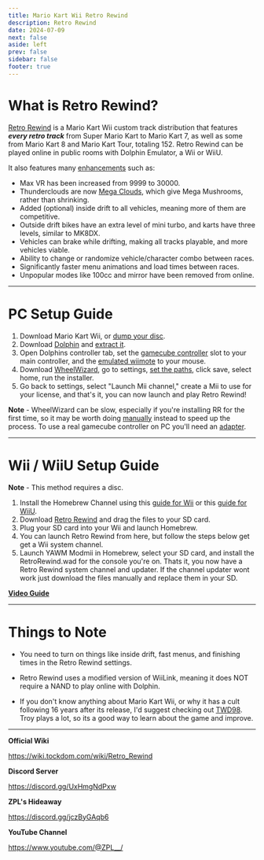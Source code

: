 ```yaml
---
title: Mario Kart Wii Retro Rewind
description: Retro Rewind
date: 2024-07-09
next: false
aside: left
prev: false
sidebar: false
footer: true
---
```

# What is Retro Rewind?

[Retro Rewind](https://discord.gg/UxHmgNdPxw) is a Mario Kart Wii custom track distribution that features ***every retro track*** from Super Mario Kart to Mario Kart 7, as well as some from Mario Kart 8 and Mario Kart Tour, totaling 152. Retro Rewind can be played online in public rooms with Dolphin Emulator, a Wii or WiiU.

It also features many [enhancements](https://ibb.co/RCckmdT) such as:

* Max VR has been increased from 9999 to 30000.
* Thunderclouds are now [Mega Clouds](https://i.imgur.com/8H54rGH.mp4), which give Mega Mushrooms, rather than shrinking.
* Added (optional) inside drift to all vehicles, meaning more of them are competitive. 
* Outside drift bikes have an extra level of mini turbo, and karts have three levels, similar to MK8DX.
* Vehicles can brake while drifting, making all tracks playable, and more vehicles viable.
* Ability to change or randomize vehicle/character combo between races.
* Significantly faster menu animations and load times between races.
* Unpopular modes like 100cc and mirror have been removed from online.

***

# PC Setup Guide

1. Download Mario Kart Wii, or [dump your disc](https://youtu.be/36nNq49tfSM). 
1. Download [Dolphin](https://dolphin-emu.org/download/) and [extract it](https://fmhy.net/file-tools#file-archivers).
1. Open Dolphins controller tab, set the [gamecube controller](https://i.ibb.co/jTGZdKx/image.png) slot to your main controller, and the [emulated wiimote](https://i.ibb.co/wYk0R4L/image.png) to your mouse.
1. Download [WheelWizard](https://github.com/patchzyy/WheelWizard/releases), go to settings, [set the paths](https://ibb.co/WHqWgcb), click save, select home, run the installer. 
1. Go back to settings, select "Launch Mii channel," create a Mii to use for your license, and that's it, you can now launch and play Retro Rewind!

**Note** - WheelWizard can be slow, especially if you're installing RR for the first time, so it may be worth doing [manually](https://youtu.be/ZiQ7WAOlJOk) instead to speed up the process. To use a real gamecube controller on PC you'll need an [adapter](https://dolphin-emu.org/docs/guides/how-use-official-gc-controller-adapter-wii-u/).

***

# Wii / WiiU Setup Guide

**Note** - This method requires a disc.

1. Install the Homebrew Channel using this [guide for Wii](https://wii.hacks.guide/) or this [guide for WiiU](https://youtu.be/w44Iz3HQuIo).
1. Download [Retro Rewind](https://discord.gg/UxHmgNdPxw) and drag the files to your SD card.
1. Plug your SD card into your Wii and launch Homebrew. 
1. You can launch Retro Rewind from here, but follow the steps below get get a Wii system channel.
1. Launch YAWM Modmii in Homebrew, select your SD card, and install the RetroRewind.wad for the console you're on. Thats it, you now have a Retro Rewind system channel and updater. If the channel updater wont work just download the files manually and replace them in your SD.

**[Video Guide](https://youtu.be/qH4ou21r8ic)**

***

# Things to Note

* You need to turn on things like inside drift, fast menus, and finishing times in the Retro Rewind settings.

* Retro Rewind uses a modified version of WiiLink, meaning it does NOT require a NAND to play online with Dolphin.

* If you don't know anything about Mario Kart Wii, or why it has a cult following 16 years after its release, I'd suggest checking out [TWD98](https://www.youtube.com/@TWD98). Troy plays a lot, so its a good way to learn about the game and improve.

***

**Official Wiki**

https://wiki.tockdom.com/wiki/Retro_Rewind

**Discord Server**

https://discord.gg/UxHmgNdPxw

**ZPL's Hideaway**

https://discord.gg/jczByGAqb6

**YouTube Channel**

https://www.youtube.com/@ZPL__/
